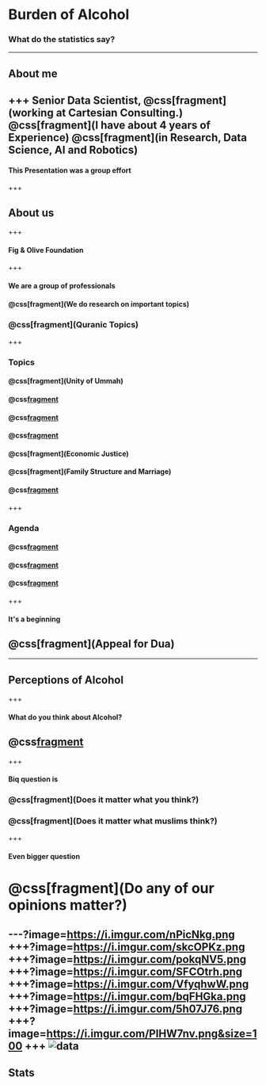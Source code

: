 # Burden of Alcohol
### What do the statistics say?
---
## About me
+++
Senior Data Scientist,
@css[fragment](working at Cartesian Consulting.)
@css[fragment](I have about 4 years of Experience)
@css[fragment](in Research, Data Science, AI and Robotics)
---
#### This Presentation was a group effort
+++
## About us
+++
#### Fig & Olive Foundation
+++
#### We are a group of professionals
#### @css[fragment](We do research on important topics)
### @css[fragment](Quranic Topics)
+++
### Topics
#### @css[fragment](Unity of Ummah)
#### @css[fragment](Modesty)
#### @css[fragment](Corruption)
#### @css[fragment](Homosexuality)
#### @css[fragment](Economic Justice)
#### @css[fragment](Family Structure and Marriage)
#### @css[fragment](Alcoholism)
+++
### Agenda
#### @css[fragment](Document)
#### @css[fragment](Design)
#### @css[fragment](Deliver)
+++
#### It's a beginning
## @css[fragment](Appeal for Dua)
---
## Perceptions of Alcohol
+++
#### What do you think about Alcohol?
## @css[fragment](Astaghfirullah)
+++
#### Biq question is
### @css[fragment](Does it matter what you think?)
### @css[fragment](Does it matter what muslims think?)
+++
#### Even bigger question
# @css[fragment](Do any of our opinions matter?)
---?image=https://i.imgur.com/nPicNkg.png
+++?image=https://i.imgur.com/skcOPKz.png
+++?image=https://i.imgur.com/pokqNV5.png
+++?image=https://i.imgur.com/SFCOtrh.png
+++?image=https://i.imgur.com/VfyqhwW.png
+++?image=https://i.imgur.com/bqFHGka.png
+++?image=https://i.imgur.com/5h07J76.png
+++?image=https://i.imgur.com/PlHW7nv.png&size=100
+++
![data](https://i.imgur.com/PlHW7nv.png)
---
## Stats
